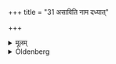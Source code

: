 +++
title = "31 असाविति नाम दध्यात्"

+++

<details><summary>मूलम्</summary>

असाविति नाम दध्यात् ३१
</details>

<details><summary>Oldenberg</summary>

31. That (is his) secret (name).
</details>
